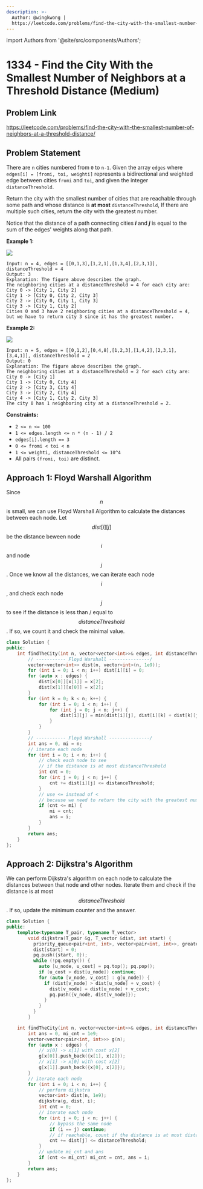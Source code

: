 ```yaml
---
description: >-
  Author: @wingkwong |
  https://leetcode.com/problems/find-the-city-with-the-smallest-number-of-neighbors-at-a-threshold-distance/
---
```


import Authors from '@site/src/components/Authors';

# 1334 - Find the City With the Smallest Number of Neighbors at a Threshold Distance (Medium)

## Problem Link

https://leetcode.com/problems/find-the-city-with-the-smallest-number-of-neighbors-at-a-threshold-distance/

## Problem Statement

There are `n` cities numbered from `0` to `n-1`. Given the array `edges` where `edges[i] = [fromi, toi, weighti]` represents a bidirectional and weighted edge between cities `fromi` and `toi`, and given the integer `distanceThreshold`.

Return the city with the smallest number of cities that are reachable through some path and whose distance is **at most** `distanceThreshold`, If there are multiple such cities, return the city with the greatest number.

Notice that the distance of a path connecting cities _**i**_ and _**j**_ is equal to the sum of the edges' weights along that path.

**Example 1:**

![](https://assets.leetcode.com/uploads/2020/01/16/find\_the\_city\_01.png)

```
Input: n = 4, edges = [[0,1,3],[1,2,1],[1,3,4],[2,3,1]], distanceThreshold = 4
Output: 3
Explanation: The figure above describes the graph. 
The neighboring cities at a distanceThreshold = 4 for each city are:
City 0 -> [City 1, City 2] 
City 1 -> [City 0, City 2, City 3] 
City 2 -> [City 0, City 1, City 3] 
City 3 -> [City 1, City 2] 
Cities 0 and 3 have 2 neighboring cities at a distanceThreshold = 4, but we have to return city 3 since it has the greatest number.
```

**Example 2:**

![](https://assets.leetcode.com/uploads/2020/01/16/find\_the\_city\_02.png)

```
Input: n = 5, edges = [[0,1,2],[0,4,8],[1,2,3],[1,4,2],[2,3,1],[3,4,1]], distanceThreshold = 2
Output: 0
Explanation: The figure above describes the graph. 
The neighboring cities at a distanceThreshold = 2 for each city are:
City 0 -> [City 1] 
City 1 -> [City 0, City 4] 
City 2 -> [City 3, City 4] 
City 3 -> [City 2, City 4]
City 4 -> [City 1, City 2, City 3] 
The city 0 has 1 neighboring city at a distanceThreshold = 2. 
```

**Constraints:**

* `2 <= n <= 100`
* `1 <= edges.length <= n * (n - 1) / 2`
* `edges[i].length == 3`
* `0 <= fromi < toi < n`
* `1 <= weighti, distanceThreshold <= 10^4`
* All pairs `(fromi, toi)` are distinct.

## Approach 1: Floyd Warshall Algorithm

Since $$n$$ is small, we can use Floyd Warshall Algorithm to calculate the distances between each node. Let $$dist[i][j]$$ be the distance beween node $$i$$ and node $$j$$. Once we know all the distances, we can iterate each node $$i$$, and check each node $$j$$ to see if the distance is less than / equal to $$distanceThreshold$$. If so, we count it and check the minimal value.

<Authors names="@wingkwong"/>

```cpp
class Solution {
public:
    int findTheCity(int n, vector<vector<int>>& edges, int distanceThreshold) {
        // ----------- Floyd Warshall ---------------/
        vector<vector<int>> dist(n, vector<int>(n, 1e9));
        for (int i = 0; i < n; i++) dist[i][i] = 0;
        for (auto x : edges) {
            dist[x[0]][x[1]] = x[2];
            dist[x[1]][x[0]] = x[2];
        }
        for (int k = 0; k < n; k++) {
            for (int i = 0; i < n; i++) {
                for (int j = 0; j < n; j++) {
                    dist[i][j] = min(dist[i][j], dist[i][k] + dist[k][j]);
                }
            }
        }
        // ----------- Floyd Warshall ---------------/
        int ans = 0, mi = n;
        // iterate each node
        for (int i = 0; i < n; i++) {
            // check each node to see 
            // if the distance is at most distanceThreshold
            int cnt = 0;
            for (int j = 0; j < n; j++) {
                cnt += dist[i][j] <= distanceThreshold;
            }
            // use <= instead of <  
            // because we need to return the city with the greatest number
            if (cnt <= mi) {
                mi = cnt;
                ans = i;
            }
        }
        return ans;
    }
};
```

## Approach 2: Dijkstra's Algorithm

We can perform Dijkstra's algorithm on each node to calculate the distances between that node and other nodes. Iterate them and check if the distance is at most $$distanceThreshold$$. If so, update the minimum counter and the answer.

<Authors names="@wingkwong"/>

```cpp
class Solution {
public:
    template<typename T_pair, typename T_vector>
        void dijkstra(T_pair &g, T_vector &dist, int start) {
          priority_queue<pair<int, int>, vector<pair<int, int>>, greater<pair<int, int>>> pq;
          dist[start] = 0;
          pq.push({start, 0});
          while (!pq.empty()) {
            auto [u_node, u_cost] = pq.top(); pq.pop();
            if (u_cost > dist[u_node]) continue;
            for (auto [v_node, v_cost] : g[u_node]) {
              if (dist[v_node] > dist[u_node] + v_cost) {
                dist[v_node] = dist[u_node] + v_cost;
                pq.push({v_node, dist[v_node]});
              }
            }
          }
        }

    int findTheCity(int n, vector<vector<int>>& edges, int distanceThreshold) {
        int ans = 0, mi_cnt = 1e9;
        vector<vector<pair<int, int>>> g(n);
        for (auto x : edges) {
            // x[0] -> x[1] with cost x[2]
            g[x[0]].push_back({x[1], x[2]});
            // x[1] -> x[0] with cost x[2]
            g[x[1]].push_back({x[0], x[2]});
        }
        // iterate each node
        for (int i = 0; i < n; i++) {
            // perform dijkstra
            vector<int> dist(n, 1e9);
            dijkstra(g, dist, i);
            int cnt = 0;
            // iterate each node
            for (int j = 0; j < n; j++) {
                // bypass the same node
                if (i == j) continue;
                // if reachable, count if the distance is at most distanceThreshold
                cnt += dist[j] <= distanceThreshold;
            }
            // update mi_cnt and ans
            if (cnt <= mi_cnt) mi_cnt = cnt, ans = i;
        }
        return ans;
    }
};
```
